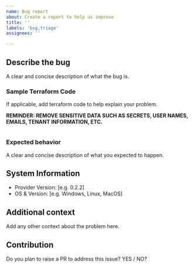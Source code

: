 ```yaml
---
name: Bug report
about: Create a report to help us improve
title: ''
labels: 'bug,triage'
assignees: ''

---
```


## Describe the bug

A clear and concise description of what the bug is.

### Sample Terraform Code

If applicable, add terraform code to help explain your problem.  

**REMINDER: REMOVE SENSITIVE DATA SUCH AS SECRETS, USER NAMES, EMAILS, TENANT INFORMATION, ETC.**

```hcl

```

### Expected behavior

A clear and concise description of what you expected to happen.

## System Information

- Provider Version: [e.g. 0.2.2]
- OS & Version: [e.g. Windows, Linux, MacOS]

## Additional context

Add any other context about the problem here.

## Contribution

Do you plan to raise a PR to address this issue?  YES / NO?
